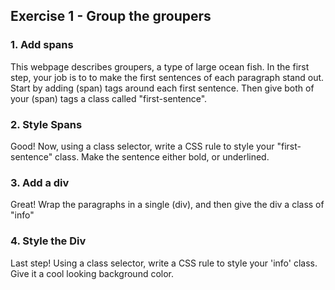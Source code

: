 <h2>Exercise 1 - Group the groupers </h2>

<h3> 1. Add spans</h3>
This webpage describes groupers, a type of large ocean fish. In the first step, your job is to to make the first sentences of each paragraph stand out. Start by adding (span) tags around each first sentence. Then give both of your (span) tags a class called "first-sentence".

<h3> 2. Style Spans</h3>
Good! Now, using a class selector, write a CSS rule to style your "first-sentence" class. Make the sentence either bold, or underlined.

<h3> 3. Add a div </h3>
Great! Wrap the paragraphs in a single (div), and then give the div a class of "info"

<h3> 4. Style the Div </h3>
Last step! Using a class selector, write a CSS rule to style your 'info' class. Give it a cool looking background color.
